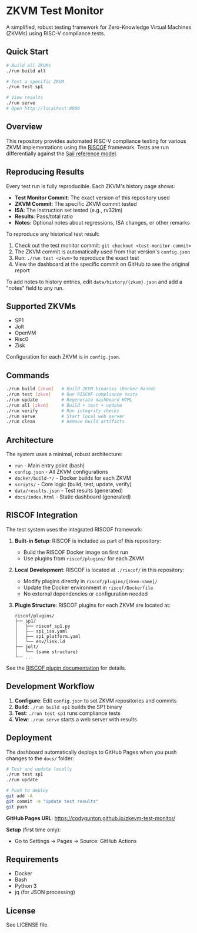 # ZKVM Test Monitor

A simplified, robust testing framework for Zero-Knowledge Virtual Machines (ZKVMs) using RISC-V compliance tests.

## Quick Start

```bash
# Build all ZKVMs
./run build all

# Test a specific ZKVM
./run test sp1

# View results
./run serve
# Open http://localhost:8000
```

## Overview

This repository provides automated RISC-V compliance testing for various ZKVM implementations using the [RISCOF](https://github.com/riscv-software-src/riscof/) framework. Tests are run differentially against the [Sail reference model](https://github.com/riscv/sail-riscv).

## Reproducing Results

Every test run is fully reproducible. Each ZKVM's history page shows:
- **Test Monitor Commit**: The exact version of this repository used
- **ZKVM Commit**: The specific ZKVM commit tested
- **ISA**: The instruction set tested (e.g., rv32im)
- **Results**: Pass/total ratio
- **Notes**: Optional notes about regressions, ISA changes, or other remarks

To reproduce any historical test result:
1. Check out the test monitor commit: `git checkout <test-monitor-commit>`
2. The ZKVM commit is automatically used from that version's `config.json`
3. Run: `./run test <zkvm>` to reproduce the exact test
4. View the dashboard at the specific commit on GitHub to see the original report

To add notes to history entries, edit `data/history/{zkvm}.json` and add a "notes" field to any run.

## Supported ZKVMs

- SP1
- Jolt
- OpenVM
- Risc0
- Zisk

Configuration for each ZKVM is in `config.json`.

## Commands

```bash
./run build [zkvm]   # Build ZKVM binaries (Docker-based)
./run test [zkvm]    # Run RISCOF compliance tests
./run update         # Regenerate dashboard HTML
./run all [zkvm]     # Build + test + update
./run verify         # Run integrity checks
./run serve          # Start local web server
./run clean          # Remove build artifacts
```

## Architecture

The system uses a minimal, robust architecture:

- `run` - Main entry point (bash)
- `config.json` - All ZKVM configurations
- `docker/build-*/` - Docker builds for each ZKVM
- `scripts/` - Core logic (build, test, update, verify)
- `data/results.json` - Test results (generated)
- `docs/index.html` - Static dashboard (generated)

## RISCOF Integration

The test system uses the integrated RISCOF framework:

1. **Built-in Setup**: RISCOF is included as part of this repository:
   - Build the RISCOF Docker image on first run
   - Use plugins from `riscof/plugins/` for each ZKVM

2. **Local Development**: RISCOF is located at `./riscof/` in this repository:
   - Modify plugins directly in `riscof/plugins/[zkvm-name]/`
   - Update the Docker environment in `riscof/Dockerfile`
   - No external dependencies or configuration needed

3. **Plugin Structure**: RISCOF plugins for each ZKVM are located at:
   ```
   riscof/plugins/
   ├── sp1/
   │   ├── riscof_sp1.py
   │   ├── sp1_isa.yaml
   │   ├── sp1_platform.yaml
   │   └── env/link.ld
   ├── jolt/
   │   └── (same structure)
   └── ...
   ```

See the [RISCOF plugin documentation](https://riscof.readthedocs.io/) for details.

## Development Workflow

1. **Configure**: Edit `config.json` to set ZKVM repositories and commits
2. **Build**: `./run build sp1` builds the SP1 binary
3. **Test**: `./run test sp1` runs compliance tests
4. **View**: `./run serve` starts a web server with results

## Deployment

The dashboard automatically deploys to GitHub Pages when you push changes to the `docs/` folder:

```bash
# Test and update locally
./run test sp1
./run update

# Push to deploy
git add -A
git commit -m "Update test results"
git push
```

**GitHub Pages URL**: https://codygunton.github.io/zkevm-test-monitor/

**Setup** (first time only):
- Go to Settings → Pages → Source: GitHub Actions

## Requirements

- Docker
- Bash
- Python 3
- jq (for JSON processing)

## License

See LICENSE file.
